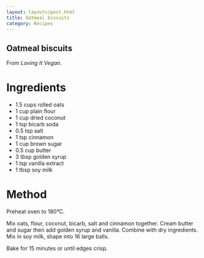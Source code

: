 ```yaml
---
layout: layouts/post.html
title: Oatmeal biscuits
category: Recipes
---
```

## Oatmeal biscuits
From _Loving It Vegan_.
  
# Ingredients
- 1.5 cups rolled oats
- 1 cup plain flour
- 1 cup dried coconut
- 1 tsp bicarb soda
- 0.5 tsp salt
- 1 tsp cinnamon
- 1 cup brown sugar
- 0.5 cup butter
- 3 tbsp golden syrup
- 1 tsp vanilla extract
- 1 tbsp soy milk

# Method
Preheat oven to 180°C.
  
Mix oats, flour, coconut, bicarb, salt and cinnamon together.
Cream butter and sugar then add golden syrup and vanilla. Combine with dry ingredients.
Mix in soy milk, shape into 16 large balls.

Bake for 15 minutes or until edges crisp.